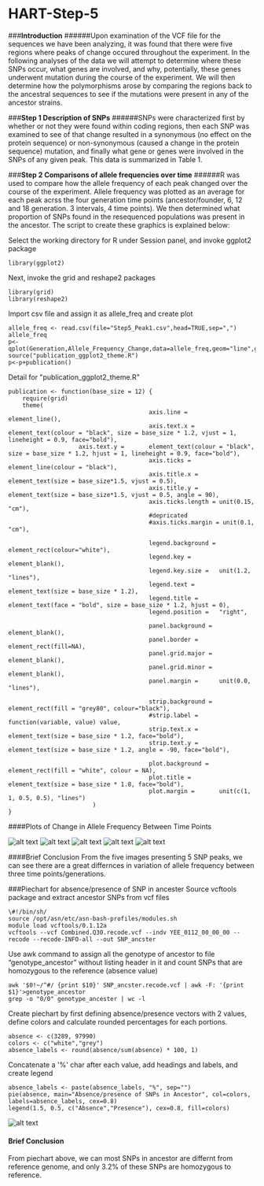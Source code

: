 # HART-Step-5

###__Introduction__
######Upon examination of the VCF file for the sequences we have been analyzing, it was found that there were five regions where peaks of change occured throughout the experiment. In the following analyses of the data we will attempt to determine where these SNPs occur, what genes are involved, and why, potentially, these genes underwent mutation during the course of the experiment. We will then determine how the polymorphisms arose by comparing the regions back to the ancestral sequences to see if the mutations were present in any of the ancestor strains.



###__Step 1 Description of SNPs__
######SNPs were characterized first by whether or not they were found within coding regions, then each SNP was examined to see of that change resulted in a synonymous (no effect on the protein sequence) or non-synonymous (caused a change in the protein sequence) mutation, and finally what gene or genes were involved in the SNPs of any given peak. This data is summarized in Table 1. 



###__Step 2 Comparisons of allele frequencies over time__
######R was used to compare how the allele frequency of each peak changed over the course of the experiment. Allele frequency was plotted as an average for each peak acrss the four generation time points (ancestor/founder, 6, 12 and 18 generation. 3 intervals, 4 time points). We then determined what proportion of SNPs found in the resequenced populations was present in the ancestor. The script to create these graphics is explained below:

Select the working directory for R under Session panel, and invoke ggplot2 package

`library(ggplot2)`

Next, invoke the grid and reshape2 packages
```
library(grid)
library(reshape2)
```
Import csv file and assign it as allele_freq and create plot
```
allele_freq <- read.csv(file="Step5_Peak1.csv",head=TRUE,sep=",")
allele_freq
p<-qplot(Generation,Allele_Frequency_Change,data=allele_freq,geom="line",group=Rep,col=Rep,main="Peak1_ChrVII")
source("publication_ggplot2_theme.R")
p<-p+publication()
```
Detail for "publication_ggplot2_theme.R" 
```
publication <- function(base_size = 12) { 
	require(grid)        
	theme( 
                                        axis.line =         element_line(), 
                                        axis.text.x =       element_text(colour = "black", size = base_size * 1.2, vjust = 1, lineheight = 0.9, face="bold"), 
					axis.text.y =       element_text(colour = "black", size = base_size * 1.2, hjust = 1, lineheight = 0.9, face="bold"), 
                                        axis.ticks =        element_line(colour = "black"), 
                                        axis.title.x =      element_text(size = base_size*1.5, vjust = 0.5), 
                                        axis.title.y =      element_text(size = base_size*1.5, vjust = 0.5, angle = 90), 
                                        axis.ticks.length = unit(0.15, "cm"), 
                                        #depricated
                                        #axis.ticks.margin = unit(0.1, "cm"), 
                                        
                                        legend.background = element_rect(colour="white"), 
                                        legend.key =        element_blank(), 
                                        legend.key.size =   unit(1.2, "lines"), 
                                        legend.text =       element_text(size = base_size * 1.2), 
                                        legend.title =      element_text(face = "bold", size = base_size * 1.2, hjust = 0), 
                                        legend.position =   "right", 
                                        
                                        panel.background =  element_blank(), 
                                        panel.border =      element_rect(fill=NA), 
                                        panel.grid.major =  element_blank(), 
                                        panel.grid.minor =  element_blank(), 
                                        panel.margin =      unit(0.0, "lines"), 
                                        
                                        strip.background =  element_rect(fill = "grey80", colour="black"), 
                                        #strip.label =       function(variable, value) value, 
                                        strip.text.x =      element_text(size = base_size * 1.2, face="bold"), 
                                        strip.text.y =      element_text(size = base_size * 1.2, angle = -90, face="bold"), 
                                        
                                        plot.background =   element_rect(fill = "white", colour = NA), 
                                        plot.title =        element_text(size = base_size * 1.8, face="bold"), 
                                        plot.margin =       unit(c(1, 1, 0.5, 0.5), "lines") 
                        )
}
```
####Plots of Change in Allele Frequency Between Time Points

![alt text](https://cloud.githubusercontent.com/assets/17581319/14583577/dbcd689e-03eb-11e6-93f8-d30933b490bd.png)
![alt text](https://cloud.githubusercontent.com/assets/17581319/14583596/7510feda-03ec-11e6-8da7-278555dcc0d4.png)
![alt text](https://cloud.githubusercontent.com/assets/17581319/14583597/87835afe-03ec-11e6-80e0-c226847b3535.png)
![alt text](https://cloud.githubusercontent.com/assets/17581319/14583600/99dec7d8-03ec-11e6-85b4-59ae61a5ca9e.png)
![alt text](https://cloud.githubusercontent.com/assets/17581319/14583602/aa17735c-03ec-11e6-9da0-7ce8073dd945.png)

####Brief Conclusion
From the five images presenting 5 SNP peaks, we can see there are a great differnces in variation of allele frequency between three time points/generations. 


###Piechart for absence/presence of SNP in ancester
Source vcftools package and extract ancestor SNPs from vcf files
```
\#!/bin/sh/
source /opt/asn/etc/asn-bash-profiles/modules.sh
module load vcftools/0.1.12a
vcftools --vcf Combined.Q30.recode.vcf --indv YEE_0112_00_00_00 --recode --recode-INFO-all --out SNP_ancster
```
Use awk command to assign all the genotype of ancestor to file “genotype_ancestor” without listing header in it and count SNPs that are homozygous to the reference (absence value)
```
awk '$0!~/^#/ {print $10}' SNP_ancster.recode.vcf | awk -F: '{print $1}'>genotype_ancestor
grep -o "0/0" genotype_ancester | wc -l
```
Create piechart by first defining absence/presence vectors with 2 values, define colors and calculate rounded percentages for each portions. 
```
absence <- c(3289, 97990)
colors <- c("white","grey")
absence_labels <- round(absence/sum(absence) * 100, 1)
```
Concatenate a '%' char after each value, add headings and labels, and create legend
```
absence_labels <- paste(absence_labels, "%", sep="")
pie(absence, main="Absence/presence of SNPs in Ancestor", col=colors, labels=absence_labels, cex=0.8)
legend(1.5, 0.5, c("Absence","Presence"), cex=0.8, fill=colors)
```
![alt text](https://cloud.githubusercontent.com/assets/17581319/14583604/c6073188-03ec-11e6-86ca-775623ba898f.png)

#### Brief Conclusion
From piechart above, we can most SNPs in ancestor are differnt from reference genome, and only 3.2% of these SNPs are homozygous to reference.  

